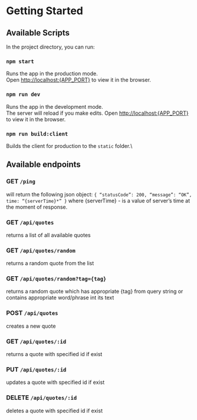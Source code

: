 # Getting Started

## Available Scripts

In the project directory, you can run:

### `npm start`

Runs the app in the production mode.\
Open [http://localhost:{APP_PORT}](http://localhost:{APP_PORT}) to view it in the browser.

### `npm run dev`

Runs the app in the development mode.\
The server will reload if you make edits.
Open [http://localhost:{APP_PORT}](http://localhost:{APP_PORT}) to view it in the browser.

### `npm run build:client`

Builds the client for production to the `static` folder.\

## Available endpoints

### GET `/ping`

will return the following json object:
`{ “statusCode”: 200, “message”: “OK”, time: “{serverTime}*” }`
where {serverTime} - is a value of server’s time at the moment of response.

### GET `/api/quotes`

returns a list of all available quotes

### GET `/api/quotes/random`

returns a random quote from the list

### GET `/api/quotes/random?tag={tag}`

returns a random quote which has appropriate {tag} from query string or 
contains appropriate word/phrase int its text

### POST `/api/quotes`

creates a new quote

### GET `/api/quotes/:id`

returns a quote with specified id if exist

### PUT `/api/quotes/:id`

updates a quote with specified id if exist

### DELETE `/api/quotes/:id`

deletes a quote with specified id if exist